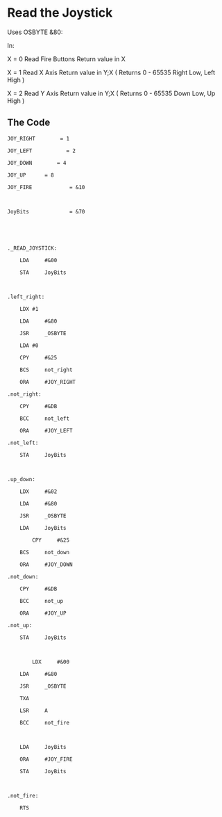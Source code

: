 # Read the Joystick

Uses OSBYTE &80:

In:

X = 0 Read Fire Buttons Return value in X

X = 1 Read X Axis Return value in Y;X ( Returns 0 - 65535 Right Low, Left High )

X = 2 Read Y Axis Return value in Y;X ( Returns 0 - 65535 Down Low, Up High )

## The Code

    JOY_RIGHT        = 1

    JOY_LEFT           = 2

    JOY_DOWN        = 4

    JOY_UP      = 8

    JOY_FIRE            = &10



    JoyBits             = &70





    ._READ_JOYSTICK:

        LDA     #&00

        STA     JoyBits



    .left_right:

        LDX #1

        LDA     #&80

        JSR     _OSBYTE

        LDA #0

        CPY     #&25

        BCS     not_right

        ORA     #JOY_RIGHT

    .not_right:

        CPY     #&DB

        BCC     not_left

        ORA     #JOY_LEFT

    .not_left:

        STA     JoyBits



    .up_down:

        LDX     #&02

        LDA     #&80

        JSR     _OSBYTE

        LDA     JoyBits

            CPY     #&25

        BCS     not_down

        ORA     #JOY_DOWN

    .not_down:

        CPY     #&DB

        BCC     not_up

        ORA     #JOY_UP

    .not_up:

        STA     JoyBits



            LDX     #&00

        LDA     #&80

        JSR     _OSBYTE

        TXA

        LSR     A

        BCC     not_fire



        LDA     JoyBits

        ORA     #JOY_FIRE

        STA     JoyBits



    .not_fire:

        RTS
